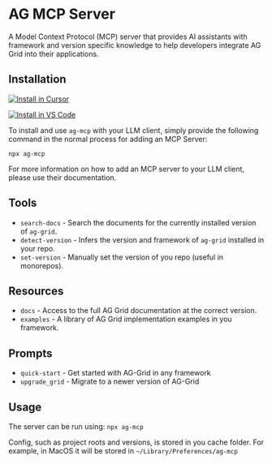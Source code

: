 # AG MCP Server

A Model Context Protocol (MCP) server that provides AI assistants with framework and version specific knowledge to help developers integrate AG Grid into their applications.

## Installation

[![Install in Cursor](https://cursor.com/deeplink/mcp-install-light.svg)](https://cursor.com/en/install-mcp?name=ag-mcp&config=eyJjb21tYW5kIjoibnB4IGFnLW1jcCJ9)

[![Install in VS Code]()](vscode:mcp/install?%7B%22ag-mcp%22%3A%7B%22command%22%3A%22npx%22%2C%22args%22%3A%5B%22ag-mcp%22%5D%7D%7D)


To install and use `ag-mcp` with your LLM client, simply provide the following command in the normal process for adding an MCP Server:

```npx ag-mcp```

For more information on how to add an MCP server to your LLM client, please use their documentation.

## Tools

- `search-docs` - Search the documents for the currently installed version of `ag-grid`.
- `detect-version` - Infers the version and framework of `ag-grid` installed in your repo.
- `set-version` - Manually set the version of you repo (useful in monorepos).

## Resources

- `docs` - Access to the full AG Grid documentation at the correct version.
- `examples` - A library of AG Grid implementation examples in you framework.

## Prompts

- `quick-start` - Get started with AG-Grid in any framework
- `upgrade_grid` - Migrate to a newer version of AG-Grid

## Usage

The server can be run using: `npx ag-mcp`

Config, such as project roots and versions, is stored in you cache folder. For example, in MacOS it will be stored in `~/Library/Preferences/ag-mcp`
